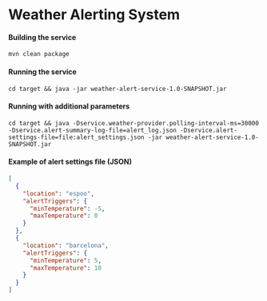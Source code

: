 # Weather Alerting System

#### Building the service 
``` 
mvn clean package 
```

#### Running the service
``` 
cd target && java -jar weather-alert-service-1.0-SNAPSHOT.jar
```

#### Running with additional parameters
```
cd target && java -Dservice.weather-provider.polling-interval-ms=30000 -Dservice.alert-summary-log-file=alert_log.json -Dservice.alert-settings-file=file:alert_settings.json -jar weather-alert-service-1.0-SNAPSHOT.jar
```

#### Example of alert settings file (JSON)
```json
[
  {
    "location": "espoo",
    "alertTriggers": {
      "minTemperature": -5,
      "maxTemperature": 0
    }
  },
  {
    "location": "barcelona",
    "alertTriggers": {
      "minTemperature": 5,
      "maxTemperature": 10
    }
  }
]
```
